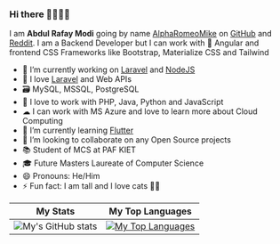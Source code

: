 ### Hi there 👋👋👋👋

I am **Abdul Rafay Modi** going by name [AlphaRomeoMike] on [GitHub] and [Reddit]. I am a Backend Developer but I can work with 🎯 Angular and frontend CSS Frameworks like Bootstrap, Materialize CSS and Tailwind

- 🔭 I’m currently working on [Laravel] and [NodeJS]
- 💖 I love [Laravel] and Web APIs
- 🗃  MySQL, MSSQL, PostgreSQL
- 💬 I love to work with PHP, Java, Python and JavaScript
- ☁  I can work with MS Azure and love to learn more about Cloud Computing
- 🌱 I’m currently learning [Flutter]
- 👯 I’m looking to collaborate on any Open Source projects
- 📚 Student of MCS at PAF KIET
- 🎓 Future Masters Laureate of Computer Science
- 😄 Pronouns: He/Him
- ⚡ Fun fact: I am tall and I love cats 🐱‍👤


[Laravel]: https://github.com/laravel/laravel
[AlphaRomeoMike]: https://github.com/AlphaRomeoMike
[Github]: https://www.github.com
[Reddit]: https://www.reddit.com
[NodeJS]: https://nodejs.org/en/
[Flutter]: https://flutter.dev

My Stats | My Top Languages
------------ | -------------
![My's GitHub stats](https://github-readme-stats.vercel.app/api?username=alpharomeomike&show_icons=true&theme=github_dark) | [![My Top Languages](https://github-readme-stats.vercel.app/api/top-langs/?username=alpharomeomike&layout=compact&theme=github_dark)](https://github.com/alpharomeomike/README.md)
